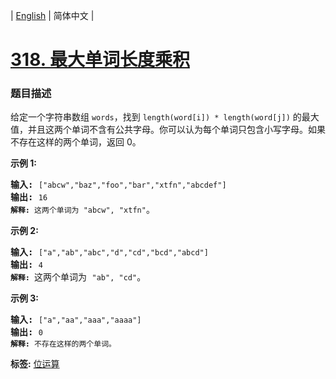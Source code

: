 | [English](README_EN.md) | 简体中文 |

# [318. 最大单词长度乘积](https://leetcode-cn.com/problems/maximum-product-of-word-lengths)
 ### 题目描述
<p>给定一个字符串数组&nbsp;<code>words</code>，找到&nbsp;<code>length(word[i]) * length(word[j])</code>&nbsp;的最大值，并且这两个单词不含有公共字母。你可以认为每个单词只包含小写字母。如果不存在这样的两个单词，返回 0。</p>

<p><strong>示例&nbsp;1:</strong></p>

<pre><strong>输入:</strong> <code>[&quot;abcw&quot;,&quot;baz&quot;,&quot;foo&quot;,&quot;bar&quot;,&quot;xtfn&quot;,&quot;abcdef&quot;]</code>
<strong>输出: </strong><code>16 
<strong>解释:</strong> 这两个单词为<strong> </strong></code><code>&quot;abcw&quot;, &quot;xtfn&quot;</code>。</pre>

<p><strong>示例 2:</strong></p>

<pre><strong>输入:</strong> <code>[&quot;a&quot;,&quot;ab&quot;,&quot;abc&quot;,&quot;d&quot;,&quot;cd&quot;,&quot;bcd&quot;,&quot;abcd&quot;]</code>
<strong>输出: </strong><code>4 
<strong>解释: </strong></code>这两个单词为 <code>&quot;ab&quot;, &quot;cd&quot;</code>。</pre>

<p><strong>示例 3:</strong></p>

<pre><strong>输入:</strong> <code>[&quot;a&quot;,&quot;aa&quot;,&quot;aaa&quot;,&quot;aaaa&quot;]</code>
<strong>输出: </strong><code>0 
<strong>解释: </strong>不存在这样的两个单词。</code></pre>

**标签:**  [位运算](https://leetcode-cn.com/tag/bit-manipulation) 